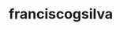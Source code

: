 ---
title: franciscogsilva
github: https://github.com/franciscogsilva
mode: dark
transition: 3s
archetype:
  - Little Bit of Everything
---